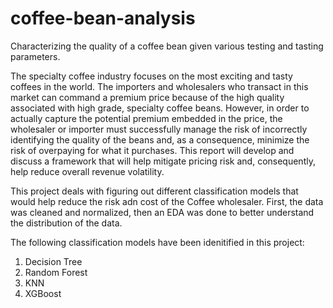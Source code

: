 # coffee-bean-analysis
Characterizing the quality of a coffee bean given various testing and tasting parameters. 

The specialty coffee industry focuses on the most exciting and tasty coffees in the world. The importers and wholesalers who transact in this market can command a premium price because of the high quality associated with high grade, specialty coffee beans. However, in order to actually capture the potential premium embedded in the price, the wholesaler or importer must successfully manage the risk of incorrectly identifying the quality of the beans and, as a consequence, minimize the risk of overpaying for what it purchases. This report will develop and discuss a framework that will help mitigate pricing risk and, consequently, help reduce overall revenue volatility.

This project deals with figuring out different classification models that would help reduce the risk adn cost of the Coffee wholesaler.
First, the data was cleaned and normalized, then an EDA was done to better understand the distribution of the data.

The following classification models have been idenitified in this project:  
  1. Decision Tree 
  2. Random Forest 
  3. KNN 
  4. XGBoost

